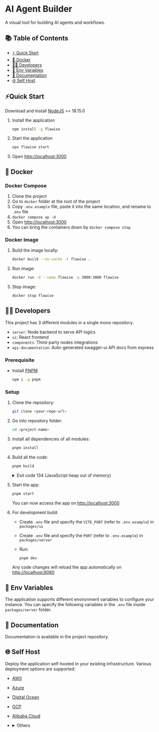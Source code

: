 <!-- markdownlint-disable MD030 -->

# AI Agent Builder

A visual tool for building AI agents and workflows.

## 📚 Table of Contents

-   [⚡ Quick Start](#-quick-start)
-   [🐳 Docker](#-docker)
-   [👨‍💻 Developers](#-developers)
-   [🌱 Env Variables](#-env-variables)
-   [📖 Documentation](#-documentation)
-   [🌐 Self Host](#-self-host)

## ⚡Quick Start

Download and Install [NodeJS](https://nodejs.org/en/download) >= 18.15.0

1. Install the application
    ```bash
    npm install -g flowise
    ```
2. Start the application

    ```bash
    npx flowise start
    ```

3. Open [http://localhost:3000](http://localhost:3000)

## 🐳 Docker

### Docker Compose

1. Clone the project
2. Go to `docker` folder at the root of the project
3. Copy `.env.example` file, paste it into the same location, and rename to `.env` file
4. `docker compose up -d`
5. Open [http://localhost:3000](http://localhost:3000)
6. You can bring the containers down by `docker compose stop`

### Docker Image

1. Build the image locally:

    ```bash
    docker build --no-cache -t flowise .
    ```

2. Run image:

    ```bash
    docker run -d --name flowise -p 3000:3000 flowise
    ```

3. Stop image:

    ```bash
    docker stop flowise
    ```

## 👨‍💻 Developers

This project has 3 different modules in a single mono repository.

-   `server`: Node backend to serve API logics
-   `ui`: React frontend
-   `components`: Third-party nodes integrations
-   `api-documentation`: Auto-generated swagger-ui API docs from express

### Prerequisite

-   Install [PNPM](https://pnpm.io/installation)
    ```bash
    npm i -g pnpm
    ```

### Setup

1.  Clone the repository:

    ```bash
    git clone <your-repo-url>
    ```

2.  Go into repository folder:

    ```bash
    cd <project-name>
    ```

3.  Install all dependencies of all modules:

    ```bash
    pnpm install
    ```

4.  Build all the code:

    ```bash
    pnpm build
    ```

    <details>
    <summary>Exit code 134 (JavaScript heap out of memory)</summary>  
    If you get this error when running the above `build` script, try increasing the Node.js heap size and run the script again:

    ```bash
    # macOS / Linux / Git Bash
    export NODE_OPTIONS="--max-old-space-size=4096"

    # Windows PowerShell
    $env:NODE_OPTIONS="--max-old-space-size=4096"

    # Windows CMD
    set NODE_OPTIONS=--max-old-space-size=4096
    ```

    Then run:

    ```bash
    pnpm build
    ```

    </details>

5.  Start the app:

    ```bash
    pnpm start
    ```

    You can now access the app on [http://localhost:3000](http://localhost:3000)

6.  For development build:

    -   Create `.env` file and specify the `VITE_PORT` (refer to `.env.example`) in `packages/ui`
    -   Create `.env` file and specify the `PORT` (refer to `.env.example`) in `packages/server`
    -   Run:

        ```bash
        pnpm dev
        ```

    Any code changes will reload the app automatically on [http://localhost:8080](http://localhost:8080)

## 🌱 Env Variables

The application supports different environment variables to configure your instance. You can specify the following variables in the `.env` file inside `packages/server` folder.

## 📖 Documentation

Documentation is available in the project repository.

## 🌐 Self Host

Deploy the application self-hosted in your existing infrastructure. Various deployment options are supported:

-   [AWS](https://docs.flowiseai.com/configuration/deployment/aws)
-   [Azure](https://docs.flowiseai.com/configuration/deployment/azure)
-   [Digital Ocean](https://docs.flowiseai.com/configuration/deployment/digital-ocean)
-   [GCP](https://docs.flowiseai.com/configuration/deployment/gcp)
-   [Alibaba Cloud](https://computenest.console.aliyun.com/service/instance/create/default?type=user&ServiceName=Flowise社区版)
-   <details>
      <summary>Others</summary>

    -   [Railway](https://docs.flowiseai.com/configuration/deployment/railway)

        [![Deploy on Railway](https://railway.app/button.svg)](https://railway.app/template/pn4G8S?referralCode=WVNPD9)

    -   [Render](https://docs.flowiseai.com/configuration/deployment/render)

        [![Deploy to Render](https://render.com/images/deploy-to-render-button.svg)](https://docs.flowiseai.com/configuration/deployment/render)

    -   [HuggingFace Spaces](https://docs.flowiseai.com/deployment/hugging-face)

        <a href="https://huggingface.co/spaces/FlowiseAI/Flowise"><img src="https://huggingface.co/datasets/huggingface/badges/raw/main/open-in-hf-spaces-sm.svg" alt="HuggingFace Spaces"></a>

    -   [Elestio](https://elest.io/open-source/flowiseai)

        [![Deploy on Elestio](https://elest.io/images/logos/deploy-to-elestio-btn.png)](https://elest.io/open-source/flowiseai)

    -   [Sealos](https://template.sealos.io/deploy?templateName=flowise)

        [![Deploy on Sealos](https://sealos.io/Deploy-on-Sealos.svg)](https://template.sealos.io/deploy?templateName=flowise)

    -   [RepoCloud](https://repocloud.io/details/?app_id=29)

        [![Deploy on RepoCloud](https://d16t0pc4846x52.cloudfront.net/deploy.png)](https://repocloud.io/details/?app_id=29)

      </details>
